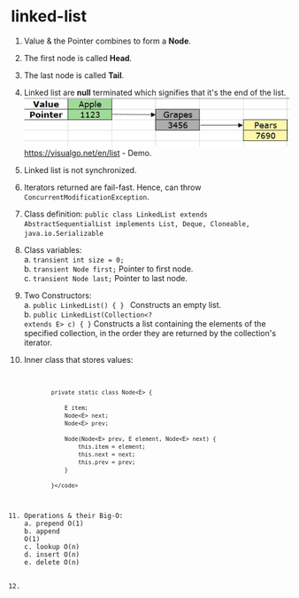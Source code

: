 # linked-list 

1. Value & the Pointer combines to form a <b>Node</b>.
2. The first node is called <b>Head</b>.
3. The last node is called <b>Tail</b>.
4. Linked list are <b>null</b> terminated which signifies that it's the end of the list.
![alt text](https://github.com/PS00161093/linked-list/blob/main/LinkedList.jpg?raw=true)
https://visualgo.net/en/list - Demo.
5. Linked list is not synchronized.
6. Iterators returned are fail-fast. Hence, can throw <code>ConcurrentModificationException</code>.
7. Class definition: <code>public class LinkedList<E> extends AbstractSequentialList<E> implements List<E>, Deque<E>, Cloneable, java.io.Serializable</code>
8. Class variables:
<br>a. <code>transient int size = 0;</code> 
<br>b. <code>transient Node<E> first;</code> Pointer to first node.
<br>c. <code>transient Node<E> last;</code> Pointer to last node.<br>
9. Two Constructors:
<br>a. <code>public LinkedList() { } </code> Constructs an empty list.
<br>b. <code>public LinkedList(Collection<? extends E> c) { }</code> Constructs a list containing the elements of the specified collection, in the order they are returned by the collection's iterator.
10. Inner class that stores values:<code>

                private static class Node<E> {
                
                    E item;
                    Node<E> next;
                    Node<E> prev;
            
                    Node(Node<E> prev, E element, Node<E> next) {
                        this.item = element;
                        this.next = next;
                        this.prev = prev;
                    }
                    
                }</code>
11. Operations & their Big-O:
<br>a. prepend O(1)
<br>b. append O(1)
<br>c. lookup O(n)
<br>d. insert O(n)
<br>e. delete O(n)

12. 
